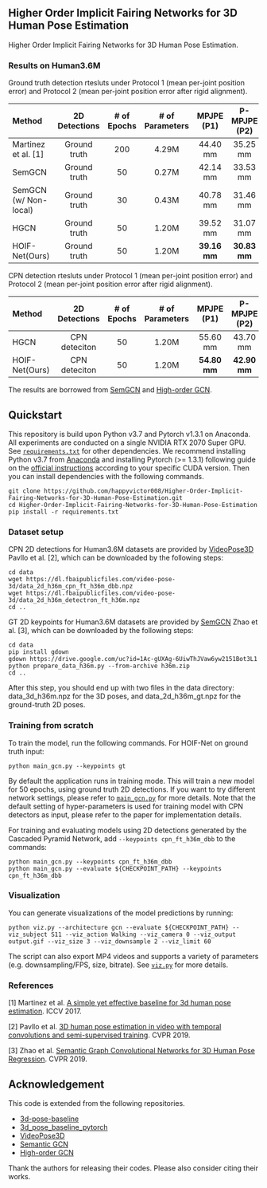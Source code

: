 ## Higher Order Implicit Fairing Networks for 3D Human Pose Estimation
Higher Order Implicit Fairing Networks for 3D Human Pose Estimation.

### Results on Human3.6M

Ground truth detection rtesluts under Protocol 1 (mean per-joint position error) and Protocol 2 (mean per-joint position error after rigid alignment).

| Method | 2D Detections | # of Epochs | # of Parameters | MPJPE (P1) | P-MPJPE (P2) |
|:-------|:-------:|:-------:|:-------:|:-------:|:-------:|
| Martinez et al. [1] | Ground truth | 200  | 4.29M | 44.40 mm | 35.25 mm |
| SemGCN | Ground truth | 50 | 0.27M | 42.14 mm | 33.53 mm |
| SemGCN (w/ Non-local) | Ground truth | 30 | 0.43M | 40.78 mm | 31.46 mm |
| HGCN   | Ground truth | 50 |  1.20M  | 39.52 mm | 31.07 mm |
| HOIF-Net(Ours)   | Ground truth | 50 |  1.20M  | **39.16 mm** | **30.83 mm** |


CPN detection rtesluts under Protocol 1 (mean per-joint position error) and Protocol 2 (mean per-joint position error after rigid alignment).

| Method | 2D Detections | # of Epochs | # of Parameters | MPJPE (P1) | P-MPJPE (P2) |
|:-------|:-------:|:-------:|:-------:|:-------:|:-------:|
| HGCN   | CPN deteciton | 50 |  1.20M  | 55.60 mm | 43.70 mm |
| HOIF-Net(Ours)   | CPN deteciton | 50 |  1.20M  | **54.80 mm** | **42.90 mm** |

The results are borrowed from [SemGCN](https://github.com/garyzhao/SemGCN) and [High-order GCN](https://github.com/ZhimingZo/HGCN).


## Quickstart

This repository is build upon Python v3.7 and Pytorch v1.3.1 on Anaconda. All experiments are conducted on a single NVIDIA RTX 2070 Super GPU. See [`requirements.txt`](requirements.txt) for other dependencies. We recommend installing Python v3.7 from [Anaconda](https://www.anaconda.com/) and installing Pytorch (>= 1.3.1) following guide on the [official instructions](https://pytorch.org/) according to your specific CUDA version. Then you can install dependencies with the following commands.

```
git clone https://github.com/happyvictor008/Higher-Order-Implicit-Fairing-Networks-for-3D-Human-Pose-Estimation.git
cd Higher-Order-Implicit-Fairing-Networks-for-3D-Human-Pose-Estimation
pip install -r requirements.txt
```

### Dataset setup
CPN 2D detections for Human3.6M datasets are provided by [VideoPose3D](https://github.com/facebookresearch/VideoPose3D) Pavllo et al. [2], which can be downloaded by the following steps:

```
cd data
wget https://dl.fbaipublicfiles.com/video-pose-3d/data_2d_h36m_cpn_ft_h36m_dbb.npz
wget https://dl.fbaipublicfiles.com/video-pose-3d/data_2d_h36m_detectron_ft_h36m.npz
cd ..
```

GT 2D keypoints for Human3.6M datasets are provided by [SemGCN](https://github.com/garyzhao/SemGCN) Zhao et al. [3], which can be downloaded by the following steps:
```
cd data
pip install gdown
gdown https://drive.google.com/uc?id=1Ac-gUXAg-6UiwThJVaw6yw2151Bot3L1
python prepare_data_h36m.py --from-archive h36m.zip
cd ..
```
After this step, you should end up with two files in the data directory: data_3d_h36m.npz for the 3D poses, and data_2d_h36m_gt.npz for the ground-truth 2D poses.


### Training from scratch
To train the model, run the following commands.
For HOIF-Net on ground truth input:
```
python main_gcn.py --keypoints gt
```
By default the application runs in training mode. This will train a new model for 50 epochs, using ground truth 2D detections.
If you want to try different network settings, please refer to [`main_gcn.py`](main_gcn.py) for more details. Note that the 
default setting of hyper-parameters is used for training model with CPN detectors as input, please refer to the paper for implementation details.  

For training and evaluating models using 2D detections generated by the Cascaded Pyramid Network, add `--keypoints cpn_ft_h36m_dbb` to the commands:
```
python main_gcn.py --keypoints cpn_ft_h36m_dbb
python main_gcn.py --evaluate ${CHECKPOINT_PATH} --keypoints cpn_ft_h36m_dbb

```
### Visualization
You can generate visualizations of the model predictions by running:
```
python viz.py --architecture gcn --evaluate ${CHECKPOINT_PATH} --viz_subject S11 --viz_action Walking --viz_camera 0 --viz_output output.gif --viz_size 3 --viz_downsample 2 --viz_limit 60
```
The script can also export MP4 videos and supports a variety of parameters (e.g. downsampling/FPS, size, bitrate). See [`viz.py`](viz.py) for more details.

### References

[1] Martinez et al. [A simple yet effective baseline for 3d human pose estimation](https://arxiv.org/pdf/1705.03098.pdf). ICCV 2017.

[2] Pavllo et al. [3D human pose estimation in video with temporal convolutions and semi-supervised training](https://arxiv.org/pdf/1811.11742.pdf). CVPR 2019.

[3] Zhao et al. [Semantic Graph Convolutional Networks for 3D Human Pose Regression](https://arxiv.org/pdf/1904.03345.pdf). CVPR 2019.


## Acknowledgement
This code is extended from the following repositories.
- [3d-pose-baseline](https://github.com/una-dinosauria/3d-pose-baseline)
- [3d_pose_baseline_pytorch](https://github.com/weigq/3d_pose_baseline_pytorch)
- [VideoPose3D](https://github.com/facebookresearch/VideoPose3D)
- [Semantic GCN](https://github.com/garyzhao/SemGCN)
- [High-order GCN](https://github.com/ZhimingZo/HGCN.git)

Thank the authors for releasing their codes. Please also consider citing their works.
